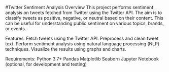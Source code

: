 #Twitter Sentiment Analysis
Overview
This project performs sentiment analysis on tweets fetched from Twitter using the Twitter API. The aim is to classify tweets as positive, negative, or neutral based on their content. This can be useful for understanding public sentiment on various topics, brands, or events.

Features:
Fetch tweets using the Twitter API.
Preprocess and clean tweet text.
Perform sentiment analysis using natural language processing (NLP) techniques.
Visualize the results using graphs and charts.

Requirements:
Python 3.7+
Pandas
Matplotlib
Seaborn
Jupyter Notebook (optional, for development and testing)
